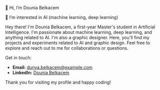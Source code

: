 
👋 Hi, I’m Dounia Belkacem

👀 I’m interested in AI (machine learning, deep learning)

Hey there!  I'm Dounia Belkacem, a first-year Master's student in Artificial Intelligence. I'm passionate about machine learning, deep learning, and anything related to AI. I'm also a graphic designer. Here, you'll find my projects and experiments related to AI and graphic design. Feel free to explore and reach out to me for collaborations or questions.

Get in touch:

- **Email:** dunya.belkacem@example.com
- **LinkedIn:** [Dounia Belkacem](https://www.linkedin.com/in/dounia-belkacem-153269236)

Thank you for visiting my profile and happy coding! 


